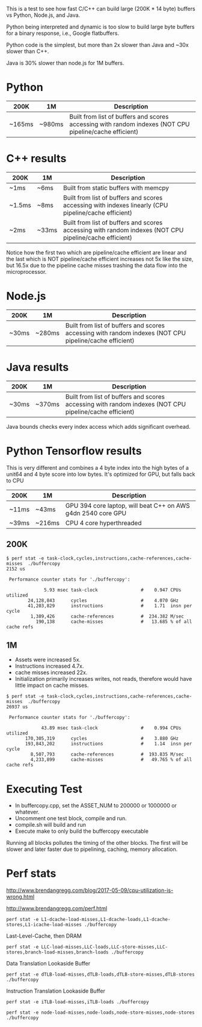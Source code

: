 This is a test to see how fast C/C++ can build large (200K * 14 byte) buffers vs Python, Node.js, and Java.

Python being interpreted and dynamic is too slow to build large byte buffers for a binary response, i.e., Google flatbuffers.

Python code is the simplest, but more than 2x slower than Java and ~30x slower than C++.

Java is 30% slower than node.js for 1M buffers.

# Python

200K   | 1M     | Description
-------|--------|--------------
~165ms | ~980ms | Built from list of buffers and scores accessing with random indexes (NOT CPU pipeline/cache efficient)

# C++ results

200K   | 1M    | Description
-------|-------|--------------
~1ms   |~6ms   | Built from static buffers with memcpy
~1.5ms |~8ms   | Built from list of buffers and scores accessing with indexes linearly (CPU pipeline/cache efficient)
~2ms   |~33ms  | Built from list of buffers and scores accessing with random indexes (NOT CPU pipeline/cache efficient)

Notice how the first two which are pipeline/cache efficient are linear and the last which is NOT pipeline/cache efficient increases not 5x like the size, but 16.5x due to the pipeline cache misses trashing the data flow into the microprocessor.

# Node.js

200K   | 1M     | Description
-------|--------|--------------
~30ms  | ~280ms | Built from list of buffers and scores accessing with random indexes (NOT CPU pipeline/cache efficient)

# Java results

200K  | 1M    | Description
------|-------|--------------
~30ms |~370ms | Built from list of buffers and scores accessing with random indexes (NOT CPU pipeline/cache efficient)

Java bounds checks every index access which adds significant overhead.

# Python Tensorflow results

This is very different and combines a 4 byte index into the high bytes of a unit64 and 4 byte score into low bytes.
It's optimized for GPU, but falls back to CPU

200K  | 1M    | Description
------|-------|--------------
~11ms |~43ms  | GPU 394 core laptop, will beat C++ on AWS g4dn 2540 core GPU
~39ms |~216ms | CPU 4 core hyperthreaded


## 200K

```
$ perf stat -e task-clock,cycles,instructions,cache-references,cache-misses  ./buffercopy
2152 us

 Performance counter stats for './buffercopy':

              5.93 msec task-clock                #    0.947 CPUs utilized          
        24,128,843      cycles                    #    4.070 GHz                    
        41,203,829      instructions              #    1.71  insn per cycle         
         1,389,426      cache-references          #  234.382 M/sec                  
           190,138      cache-misses              #   13.685 % of all cache refs
```

## 1M
* Assets were increased 5x.
* Instructions increased 4.7x.
* cache misses increased 22x.
* Initialization primarily increases writes, not reads, therefore would have little impact on cache misses.
```
$ perf stat -e task-clock,cycles,instructions,cache-references,cache-misses  ./buffercopy
26937 us

 Performance counter stats for './buffercopy':

             43.89 msec task-clock                #    0.994 CPUs utilized          
       170,305,319      cycles                    #    3.880 GHz                    
       193,843,202      instructions              #    1.14  insn per cycle         
         8,507,793      cache-references          #  193.835 M/sec                  
         4,233,899      cache-misses              #   49.765 % of all cache refs    
```

# Executing Test

* In buffercopy.cpp, set the ASSET_NUM to 200000 or 1000000 or whatever.
* Uncomment one test block, compile and run.
* compile.sh will build and run
* Execute make to only build the buffercopy executable

Running all blocks pollutes the timing of the other blocks.
The first will be slower and later faster due to pipelining, caching, memory allocation.


# Perf stats

http://www.brendangregg.com/blog/2017-05-09/cpu-utilization-is-wrong.html

http://www.brendangregg.com/perf.html


```
perf stat -e L1-dcache-load-misses,L1-dcache-loads,L1-dcache-stores,L1-icache-load-misses ./buffercopy
```
Last-Level-Cache, then DRAM
```
perf stat -e LLC-load-misses,LLC-loads,LLC-store-misses,LLC-stores,branch-load-misses,branch-loads ./buffercopy
```
Data Translation Lookaside Buffer
```
perf stat -e dTLB-load-misses,dTLB-loads,dTLB-store-misses,dTLB-stores ./buffercopy
```
Instruction Translation Lookaside Buffer
```
perf stat -e iTLB-load-misses,iTLB-loads ./buffercopy
```

```
perf stat -e node-load-misses,node-loads,node-store-misses,node-stores ./buffercopy
```
